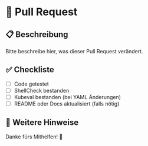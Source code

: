 # 🚀 Pull Request

## 📋 Beschreibung
Bitte beschreibe hier, was dieser Pull Request verändert.

## ✅ Checkliste
- [ ] Code getestet
- [ ] ShellCheck bestanden
- [ ] Kubeval bestanden (bei YAML Änderungen)
- [ ] README oder Docs aktualisiert (falls nötig)

## 📝 Weitere Hinweise

Danke fürs Mithelfen! 🤘
